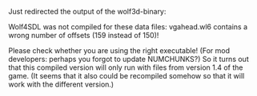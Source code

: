 Just redirected the output of the wolf3d-binary:

Wolf4SDL was not compiled for these data files:
vgahead.wl6 contains a wrong number of offsets (159 instead of 150)!

Please check whether you are using the right executable!
(For mod developers: perhaps you forgot to update NUMCHUNKS?)
So it turns out that this compiled version will only run with files from version 1.4 of the game.
(It seems that it also could be recompiled somehow so that it will work with the different version.)